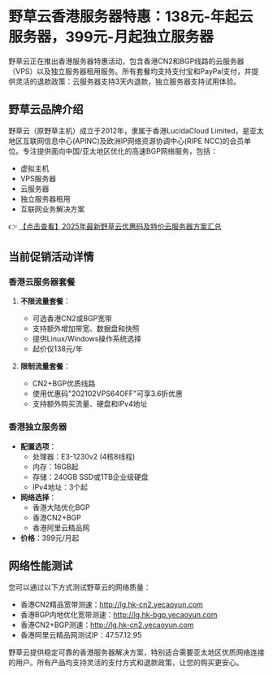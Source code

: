 # 野草云香港服务器特惠：138元-年起云服务器，399元-月起独立服务器

野草云正在推出香港服务器特惠活动，包含香港CN2和BGP线路的云服务器（VPS）以及独立服务器租用服务。所有套餐均支持支付宝和PayPal支付，并提供灵活的退款政策：云服务器支持3天内退款，独立服务器支持试用体验。

## 野草云品牌介绍

野草云（原野草主机）成立于2012年，隶属于香港LucidaCloud Limited，是亚太地区互联网信息中心(APINC)及欧洲IP网络资源协调中心(RIPE NCC)的会员单位。专注提供面向中国/亚太地区优化的高速BGP网络服务，包括：

- 虚拟主机
- VPS服务器
- 云服务器
- 独立服务器租用
- 互联网业务解决方案

👉 [【点击查看】2025年最新野草云优惠码及特价云服务器方案汇总](https://bit.ly/yecaoyun)

## 当前促销活动详情

### 香港云服务器套餐

1. **不限流量套餐**：
   - 可选香港CN2或BGP宽带
   - 支持额外增加带宽、数据盘和快照
   - 提供Linux/Windows操作系统选择
   - 起价仅138元/年

2. **限制流量套餐**：
   - CN2+BGP优质线路
   - 使用优惠码"202102VPS64OFF"可享3.6折优惠
   - 支持额外购买流量、硬盘和IPv4地址

### 香港独立服务器

- **配置选项**：
  - 处理器：E3-1230v2 (4核8线程)
  - 内存：16GB起
  - 存储：240GB SSD或1TB企业级硬盘
  - IPv4地址：3个起
- **网络选择**：
  - 香港大陆优化BGP
  - 香港CN2+BGP
  - 香港阿里云精品网
- **价格**：399元/月起

## 网络性能测试

您可以通过以下方式测试野草云的网络质量：

- 香港CN2精品宽带测速：http://lg.hk-cn2.yecaoyun.com
- 香港BGP内地优化宽带测速：http://lg.hk-bgp.yecaoyun.com
- 香港CN2+BGP测速：http://lg.hk-cn2.yecaoyun.com
- 香港阿里云精品网测试IP：47.57.12.95

野草云提供稳定可靠的香港服务器解决方案，特别适合需要亚太地区优质网络连接的用户。所有产品均支持灵活的支付方式和退款政策，让您的购买更安心。